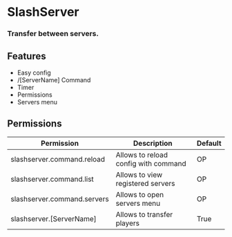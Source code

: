 # SlashServer
### Transfer between servers.

## Features
- Easy config
- /[ServerName] Command
- Timer
- Permissions
- Servers menu

## Permissions
Permission | Description | Default
--- | --- | ---
slashserver.command.reload | Allows to reload config with command | OP
slashserver.command.list | Allows to view registered servers | OP
slashserver.command.servers | Allows to open servers menu | OP
slashserver.[ServerName] | Allows to transfer players | True
